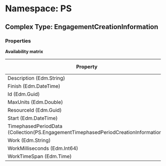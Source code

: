 # Namespace: PS

## Complex Type: EngagementCreationInformation

### Properties

**Availability matrix**

Property | SPO | SP 2019 | SP 2016 | SP 2013
----------|:---:|:-------:|:-------:|:-------
Description (Edm.String) | ✅ | ✅ | ❌ | ❌
Finish (Edm.DateTime) | ✅ | ✅ | ❌ | ❌
Id (Edm.Guid) | ✅ | ✅ | ❌ | ❌
MaxUnits (Edm.Double) | ✅ | ✅ | ❌ | ❌
ResourceId (Edm.Guid) | ✅ | ✅ | ❌ | ❌
Start (Edm.DateTime) | ✅ | ✅ | ❌ | ❌
TimephasedPeriodData (Collection(PS.EngagementTimephasedPeriodCreationInformation)) | ✅ | ✅ | ❌ | ❌
Work (Edm.String) | ✅ | ✅ | ❌ | ❌
WorkMilliseconds (Edm.Int64) | ✅ | ✅ | ❌ | ❌
WorkTimeSpan (Edm.Time) | ✅ | ✅ | ❌ | ❌